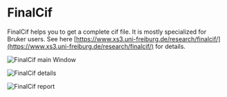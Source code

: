 # FinalCif

FinalCif helps you to get a complete cif file. It is mostly specialized for Bruker users. See here [https://www.xs3.uni-freiburg.de/research/finalcif/](https://www.xs3.uni-freiburg.de/research/finalcif/) for details.

![FinalCif main Window](https://www.xs3.uni-freiburg.de/research/finalcif/bilder/finalcif_main.PNG)

![FinalCif details](https://www.xs3.uni-freiburg.de/research/finalcif/bilder/finalcif_details.PNG)

![FinalCif report](https://www.xs3.uni-freiburg.de/research/finalcif/bilder/finalcif_report.PNG)
